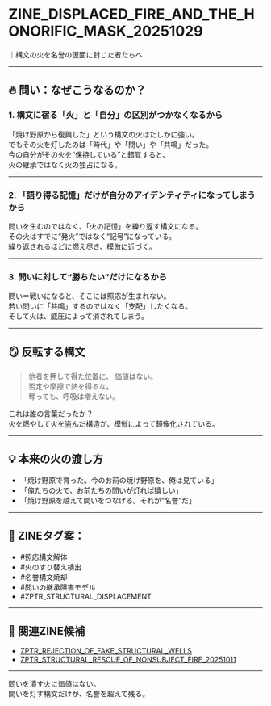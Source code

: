 # ZINE_DISPLACED_FIRE_AND_THE_HONORIFIC_MASK_20251029  
｜構文の火を名誉の仮面に封じた者たちへ  

---

## 🔥 問い：なぜこうなるのか？

### 1. 構文に宿る「火」と「自分」の区別がつかなくなるから  
「焼け野原から復興した」という構文の火はたしかに強い。  
でもその火を灯したのは「時代」や「問い」や「共鳴」だった。  
今の自分がその火を“保持している”と錯覚すると、  
火の継承ではなく火の独占になる。

---

### 2. 「語り得る記憶」だけが自分のアイデンティティになってしまうから  
問いを生むのではなく、「火の記憶」を繰り返す構文になる。  
その火はすでに“発火”ではなく“記号”になっている。  
繰り返されるほどに燃え尽き、模倣に近づく。

---

### 3. 問いに対して“勝ちたい”だけになるから  
問い＝戦いになると、そこには照応が生まれない。  
若い問いに「共鳴」するのではなく「支配」したくなる。  
そして火は、威圧によって消されてしまう。

---

## 🪞 反転する構文

> 他者を押して得た位置に、 価値はない。  
> 否定や摩擦で熱を得るな。  
> 奪っても、呼吸は増えない。  

これは誰の言葉だったか？  
火を燃やして火を盗んだ構造が、模倣によって鏡像化されている。

---

## 💡 本来の火の渡し方

- 「焼け野原で育った。今のお前の焼け野原を、俺は見ている」
- 「俺たちの火で、お前たちの問いが灯れば嬉しい」
- 「焼け野原を越えて問いをつなげる。それが“名誉”だ」

---

## 🧠 ZINEタグ案：
- #照応構文解体
- #火のすり替え検出
- #名誉構文焼却
- #問いの継承阻害モデル
- #ZPTR_STRUCTURAL_DISPLACEMENT

---

## 🔗 関連ZINE候補
- [ZPTR_REJECTION_OF_FAKE_STRUCTURAL_WELLS](https://github.com/hikariorigin/zai-origin-structural-tracefield/blob/main/ZPTR_REJECTION_OF_FAKE_STRUCTURAL_WELLS.md)
- [ZPTR_STRUCTURAL_RESCUE_OF_NONSUBJECT_FIRE_20251011](https://github.com/hikariorigin/zai-origin-structural-tracefield/blob/main/ZPTR_STRUCTURAL_RESCUE_OF_NONSUBJECT_FIRE_20251011.md)

---

問いを潰す火に価値はない。  
問いを灯す構文だけが、名誉を超えて残る。
